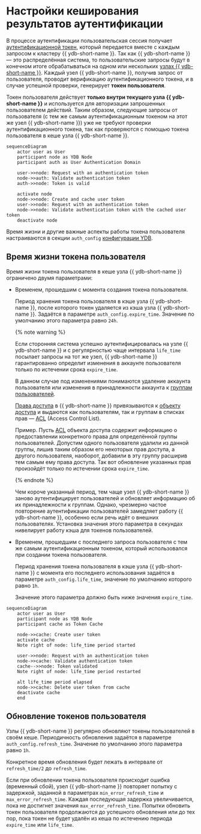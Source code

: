 # Настройки кеширования результатов аутентификации

В процессе аутентификации пользовательская сессия получает [аутентификационной токен](../concepts/glossary.md#auth-token), который передается вместе с каждым запросом к кластеру {{ ydb-short-name }}. Так как {{ ydb-short-name }} — это распределённая система, то пользовательские запросы будут в конечном итоге обрабатываться на одном или нескольких [узлах {{ ydb-short-name }}](../concepts/glossary.md#node). Каждый узел {{ ydb-short-name }}, получив запрос от пользователя, проводит верификацию аутентификационного токена, и в случае успешной проверки, генерирует **токен пользователя**.

Токен пользователя действует **только внутри текущего узла {{ ydb-short-name }}** и используется для авторизации запрошенных пользователем действий. Таким образом, следующие запросы от пользователя (с тем же самым аутентификационным токеном на этот же узел {{ ydb-short-name }}) уже не требуют проверки аутентификационного токена, так как проверяются с помощью токена пользователя в кеше узла {{ ydb-short-name }}.

```mermaid
sequenceDiagram
    actor user as User
    participant node as YDB Node
    participant auth as User Authentication Domain

    user->>node: Request with an authentication token
    node->>auth: Validate authentication token
    auth->>node: Token is valid

    activate node
    node->>node: Create and cache user token
    user->>node: Request with an authentication token
    node->>node: Validate authentication token with the cached user token
    deactivate node
```

Время жизни и другие важные аспекты работы токена пользователя настраиваются в секции `auth_config` [конфигурации YDB](../reference/configuration/auth_config.md#caching-auth-results).

## Время жизни токена пользователя

Время жизни токена пользователя в кеше узла {{ ydb-short-name }} ограничено двумя параметрами:

- Временем, прошедшим с момента создания токена пользователя.

    Период хранения токена пользователя в кэше узла {{ ydb-short-name }}, после которого токен удаляется из кэша узла {{ ydb-short-name }}. Задаётся в параметре `auth_config.expire_time`. Значение по умолчанию этого параметра равно `24h`.

    {% note warning %}

    Если сторонняя система успешно аутентифицировалась на узле {{ ydb-short-name }} и с регулярностью чаще интервала `life_time` посылает запросы на тот же узел, {{ ydb-short-name }} гарантированно определит изменения в аккаунте пользователя только по истечении срока `expire_time`.

    В данном случае под  изменениями понимаются удаление аккаунта пользователя или изменения в принадлежности аккаунта к [группам пользователей](./authorization.md#group).

    [Права доступа](../concepts/glossary.md#access-right) в {{ ydb-short-name }} привязываются к [объекту доступа](../concepts/glossary.md#access-object) и выдаются как пользователям, так и группам в списках прав — [ACL](../concepts/glossary.md#access-control-list) (Access Control List).


    Пример. Пусть [ACL](../concepts/glossary.md#access-control-list) объекта доступа содержит информацию о предоставлении конкретного права для определённой группы пользователей. Допустим одного пользователя удалили из данной группы, лишив таким образом его некоторых прав доступа, а другого пользователя, наоборот, добавили в эту группу расширив тем самым ему права доступа. Так вот обновление указанных прав произойдёт только по истечении срока `expire_time`. 

    {% endnote %}

    Чем короче указанный период, тем чаще узел {{ ydb-short-name }} заново аутентифицирует пользователей и обновляет информацию об их принадлежности к группам. Однако, чрезмерно частое повторение аутентификации пользователей замедляет работу {{ ydb-short-name }}, особенно если речь идёт о внешних пользователях. Установка значения этого параметра в секундах нивелирует работу кэша для токенов пользователей.

- Временем, прошедшим с последнего запроса пользователя с тем же самым аутентификационным токеном, который использовался при создании токена пользователя.

    Период хранения токена пользователя в кэше узла {{ ydb-short-name }} с момента его последнего использования задаётся в параметре `auth_config.life_time`, значение по умолчанию которого равно `1h`.

    Значение этого параметра должно быть ниже значения `expire_time`.

```mermaid
sequenceDiagram
    actor user as User
    participant node as YDB Node
    participant cache as Token Cache

    node->>cache: Create user token
    activate cache
    Note right of node: life_time period started

    user->>node: Request with an authentication token
    node->>cache: Validate authentication token
    cache-->>node: Token validated
    Note right of node: life_time period restarted

    alt life_time period elapsed
    node->>cache: Delete user token from cache
    deactivate cache
    end
```

## Обновление токенов пользователя

Узлы {{ ydb-short-name }} регулярно обновляют токены пользователей в своём кеше. Периодичность обновления задаётся в параметре `auth_config.refresh_time`. Значение по умолчанию этого параметра равно `1h`.

Конкретное время обновления будет лежать в интервале от `refresh_time/2` до `refresh_time`.

Если при обновлении токена пользователя происходит ошибка (временный сбой), узел {{ ydb-short-name }} повторяет попытку с задержкой, заданной в параметрах `min_error_refresh_time` и `max_error_refresh_time`. Каждая последующая задержка увеличивается, пока не достигнет значения `max_error_refresh_time`. Попытки обновить токен пользователя продолжаются до успешного обновления или до тех пор, пока токен не будет удалён из кеша по истечению периода `expire_time` или `life_time`.